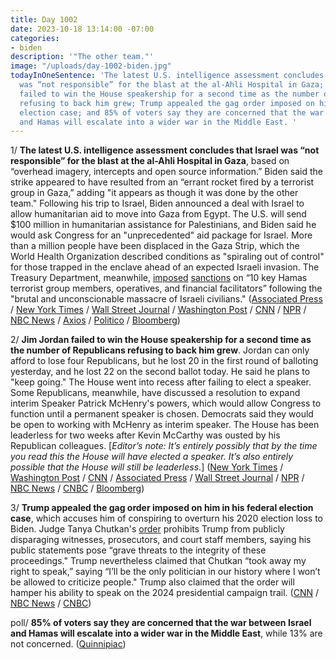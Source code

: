```yaml
---
title: Day 1002
date: 2023-10-18 13:14:00 -07:00
categories:
- biden
description: '"The other team."'
image: "/uploads/day-1002-biden.jpg"
todayInOneSentence: 'The latest U.S. intelligence assessment concludes that Israel
  was “not responsible” for the blast at the al-Ahli Hospital in Gaza; Jim Jordan
  failed to win the House speakership for a second time as the number of Republicans
  refusing to back him grew; Trump appealed the gag order imposed on him in his federal
  election case; and 85% of voters say they are concerned that the war between Israel
  and Hamas will escalate into a wider war in the Middle East. '
---
```


1/ **The latest U.S. intelligence assessment concludes that Israel was “not responsible” for the blast at the al-Ahli Hospital in Gaza**, based on “overhead imagery, intercepts and open source information.” Biden said the strike appeared to have resulted from an “errant rocket fired by a terrorist group in Gaza,” adding "it appears as though it was done by the other team." Following his trip to Israel, Biden announced a deal with Israel to allow humanitarian aid to move into Gaza from Egypt. The U.S. will send $100 million in humanitarian assistance for Palestinians, and Biden said he would ask Congress for an "unprecedented" aid package for Israel. More than a million people have been displaced in the Gaza Strip, which the World Health Organization described conditions as "spiraling out of control" for those trapped in the enclave ahead of an expected Israeli invasion. The Treasury Department, meanwhile, [imposed](https://www.axios.com/2023/10/18/hamas-sanctions-treasury-qatar) [sanctions](https://www.cnn.com/2023/10/18/politics/treasury-department-hamas/index.html) on “10 key Hamas terrorist group members, operatives, and financial facilitators” following the "brutal and unconscionable massacre of Israeli civilians." ([Associated Press](https://apnews.com/live/israel-hamas-war-live-updates) / [New York Times](https://www.nytimes.com/live/2023/10/18/world/israel-hamas-war-biden-gaza) / [Wall Street Journal](https://www.wsj.com/livecoverage/israel-hamas-war-biden) / [Washington Post](https://www.washingtonpost.com/world/2023/10/18/israel-hamas-war-news-gaza-update/) / [CNN](https://www.cnn.com/middleeast/live-news/israel-news-hamas-war-10-18-23/index.html) / [NPR](https://www.npr.org/live-updates/biden-israel-gaza-hamas-palestine) / [NBC News](https://www.nbcnews.com/news/world/live-blog/israel-hamas-war-live-updates-rcna120978) / [Axios](https://www.axios.com/2023/10/18/biden-gaza-hospital-israel-other-team) / [Politico](https://www.politico.eu/article/us-biden-on-gaza-hospital-strike-the-other-team-did-it/) / [Bloomberg](https://www.bloomberg.com/news/articles/2023-10-18/biden-lands-in-israel-seeking-to-salvage-trip-after-deadly-blast?srnd=premium&sref=MIBMEEoj))

2/ **Jim Jordan failed to win the House speakership for a second time as the number of Republicans refusing to back him grew**. Jordan can only afford to lose four Republicans, but he lost 20 in the first round of balloting yesterday, and he lost 22 on the second ballot today. He said he plans to "keep going." The House went into recess after failing to elect a speaker. Some Republicans, meanwhile, have discussed a resolution to expand interim Speaker Patrick McHenry's powers, which would allow Congress to function until a permanent speaker is chosen. Democrats said they would be open to working with McHenry as interim speaker. The House has been leaderless for two weeks after Kevin McCarthy was ousted by his Republican colleagues. [*Editor’s note: It’s entirely possibly that by the time you read this the House will have elected a speaker. It’s also entirely possible that the House will still be leaderless*.] ([New York Times](https://www.nytimes.com/live/2023/10/18/us/house-speaker-vote-jim-jordan) / [Washington Post](https://www.washingtonpost.com/politics/2023/10/18/house-speaker-vote/) / [CNN](https://www.cnn.com/webview/politics/live-news/house-speaker-race-vote-10-18-23/index.html) / [Associated Press](https://apnews.com/house-speaker-live-updates-day-2) / [Wall Street Journal](https://www.wsj.com/livecoverage/jim-jordan-house-speaker-vote-news) / [NPR](https://www.npr.org/2023/10/18/1206757302/house-speaker-vote-news) / [NBC News](https://www.nbcnews.com/politics/congress/live-blog/live-updates-house-speaker-vote-jordan-jeffries-rcna120991) / [CNBC](https://www.cnbc.com/2023/10/18/calls-grow-to-elect-mchenry-temporary-house-speaker-.html) / [Bloomberg](https://www.bloomberg.com/news/articles/2023-10-18/republican-hardliner-concedes-jim-jordan-losing-ground-for-us-house-speaker?srnd=premium&sref=MIBMEEoj))

3/ **Trump appealed the gag order imposed on him in his federal election case**, which accuses him of conspiring to overturn his 2020 election loss to Biden. Judge Tanya Chutkan's [order](https://whatthefuckjusthappenedtoday.com/2023/10/16/day-1000/#1-a-federal-judge-imposed-a-narrow-g) prohibits Trump from publicly disparaging witnesses, prosecutors, and court staff members, saying his public statements pose “grave threats to the integrity of these proceedings." Trump nevertheless claimed that Chutkan “took away my right to speak,” saying “I’ll be the only politician in our history where I won’t be allowed to criticize people." Trump also claimed that the order will hamper his ability to speak on the 2024 presidential campaign trail. ([CNN](https://www.cnn.com/2023/10/17/politics/trump-civil-fraud-trial-federal-gag-order) / [NBC News](https://www.nbcnews.com/politics/donald-trump/trump-files-notice-appeal-judge-issues-partial-gag-order-rcna120924) / [CNBC](https://www.cnbc.com/2023/10/17/trump-appeals-gag-order-in-dc-election-case.html))

poll/ **85% of voters say they are concerned that the war between Israel and Hamas will escalate into a wider war in the Middle East**, while 13% are not concerned. ([Quinnipiac](https://poll.qu.edu/poll-release?releaseid=3880))